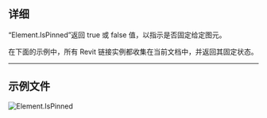 ## 详细
“Element.IsPinned”返回 true 或 false 值，以指示是否固定给定图元。

在下面的示例中，所有 Revit 链接实例都收集在当前文档中，并返回其固定状态。
___
## 示例文件

![Element.IsPinned](./Revit.Elements.Element.IsPinned_img.jpg)
